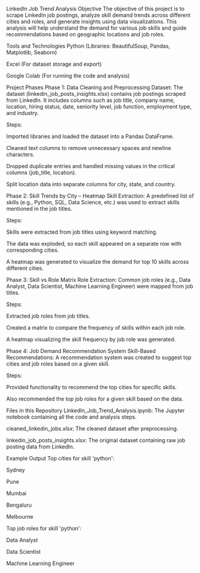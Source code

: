 LinkedIn Job Trend Analysis
Objective
The objective of this project is to scrape LinkedIn job postings, analyze skill demand trends across different cities and roles, and generate insights using data visualizations. This analysis will help understand the demand for various job skills and guide recommendations based on geographic locations and job roles.

Tools and Technologies
Python (Libraries: BeautifulSoup, Pandas, Matplotlib, Seaborn)

Excel (For dataset storage and export)

Google Colab (For running the code and analysis)

Project Phases
Phase 1: Data Cleaning and Preprocessing
Dataset: The dataset (linkedin_job_posts_insights.xlsx) contains job postings scraped from LinkedIn. It includes columns such as job title, company name, location, hiring status, date, seniority level, job function, employment type, and industry.

Steps:

Imported libraries and loaded the dataset into a Pandas DataFrame.

Cleaned text columns to remove unnecessary spaces and newline characters.

Dropped duplicate entries and handled missing values in the critical columns (job_title, location).

Split location data into separate columns for city, state, and country.

Phase 2: Skill Trends by City – Heatmap
Skill Extraction: A predefined list of skills (e.g., Python, SQL, Data Science, etc.) was used to extract skills mentioned in the job titles.

Steps:

Skills were extracted from job titles using keyword matching.

The data was exploded, so each skill appeared on a separate row with corresponding cities.

A heatmap was generated to visualize the demand for top 10 skills across different cities.

Phase 3: Skill vs Role Matrix
Role Extraction: Common job roles (e.g., Data Analyst, Data Scientist, Machine Learning Engineer) were mapped from job titles.

Steps:

Extracted job roles from job titles.

Created a matrix to compare the frequency of skills within each job role.

A heatmap visualizing the skill frequency by job role was generated.

Phase 4: Job Demand Recommendation System
Skill-Based Recommendations: A recommendation system was created to suggest top cities and job roles based on a given skill.

Steps:

Provided functionality to recommend the top cities for specific skills.

Also recommended the top job roles for a given skill based on the data.

Files in this Repository
LinkedIn_Job_Trend_Analysis.ipynb: The Jupyter notebook containing all the code and analysis steps.

cleaned_linkedin_jobs.xlsx: The cleaned dataset after preprocessing.

linkedin_job_posts_insights.xlsx: The original dataset containing raw job posting data from LinkedIn.

Example Output
Top cities for skill 'python':

Sydney

Pune

Mumbai

Bengaluru

Melbourne

Top job roles for skill 'python':

Data Analyst

Data Scientist

Machine Learning Engineer
